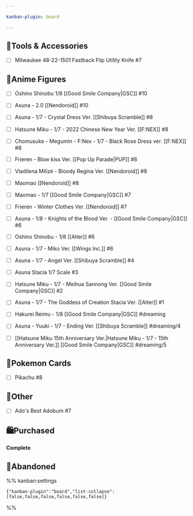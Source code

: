 ```yaml
---

kanban-plugin: board

---
```


## 🔧Tools & Accessories

- [ ] Milwaukee 48-22-1501 Fastback Flip Utility Knife #7


## 🧸Anime Figures

- [ ] Oshino Shinobu 1/8  [[Good Smile Company|GSC]] #10
- [ ] Asuna - 2.0 [[Nendoroid]] #10
- [ ] Asuna - 1/7 - Crystal Dress Ver. [[Shibuya Scramble]] #8
- [ ] Hatsune Miku - 1/7 - 2022 Chinese New Year Ver. [[F:NEX]] #8
- [ ] Chomusuke - Megumin - F:Nex - 1/7 - Black Rose Dress ver. [[F:NEX]] #8
- [ ] Frieren - Blow kiss Ver. [[Pop Up Parade|PUP]] #8
- [ ] Vladilena Milizé - Bloody Regina Ver. [[Nendoroid]] #8
- [ ] Maomao [[Nendoroid]] #8
- [ ] Maomao - 1/7 [[Good Smile Company|GSC]] #7
- [ ] Frieren - Winter Clothes Ver. [[Nendoroid]] #7
- [ ] Asuna - 1/8 - Knights of the Blood Ver. - [[Good Smile Company|GSC]] #6
- [ ] Oshino Shinobu - 1/8 [[Alter]] #6
- [ ] Asuna - 1/7 - Miko Ver. [[Wings Inc.]] #6
- [ ] Asuna - 1/7 - Angel Ver. [[Shibuya Scramble]] #4
- [ ] Asuna Stacia 1/7 Scale #3
- [ ] Hatsune Miku - 1/7 - Meihua Sannong Ver. [[Good Smile Company|GSC]] #2
- [ ] Asuna - 1/7 - The Goddess of Creation Stacia Ver. [[Alter]] #1
- [ ] Hakurei Reimu - 1/8 [[Good Smile Company|GSC]] #dreaming
- [ ] Asuna - Yuuki - 1/7 - Ending Ver. [[Shibuya Scramble]] #dreaming/4
- [ ] [[Hatsune Miku 15th Anniversary Ver.|Hatsune Miku - 1/7 - 15th Anniversary Ver.]] [[Good Smile Company|GSC]] #dreaming/5


## 🎴Pokemon Cards

- [ ] Pikachu #8


## 🧾Other

- [ ] Ado's Best Adobum #7


## 🛍Purchased

**Complete**


## 🚫Abandoned





%% kanban:settings
```
{"kanban-plugin":"board","list-collapse":[false,false,false,false,false,false]}
```
%%
